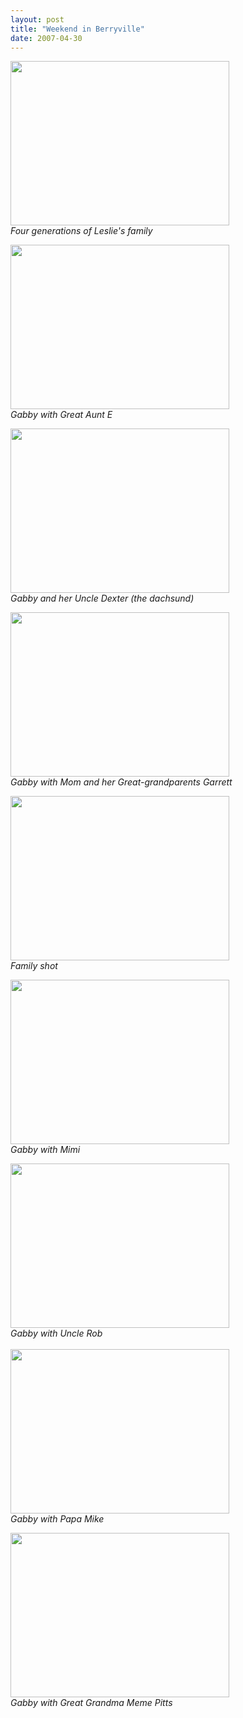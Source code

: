```yaml
---
layout: post
title: "Weekend in Berryville"
date: 2007-04-30
---
```


<p><img height="263" alt="" src="http://www.thepaladinos.com/Portals/thepaladinos/Blog/Files/1/28/P1000568 (Custom).JPG " width="350"/><br/>
<em>Four generations of Leslie's family</em></p>
<p><img height="263" alt="" src="http://www.thepaladinos.com/Portals/thepaladinos/Blog/Files/1/28/P1000570 (Custom).JPG " width="350"/><br/>
<em>Gabby with Great Aunt E</em></p>
<p><img height="263" alt="" src="http://www.thepaladinos.com/Portals/thepaladinos/Blog/Files/1/28/P1000572 (Custom).JPG " width="350"/><br/>
<em>Gabby and her Uncle Dexter (the dachsund)</em></p>
<p><img height="263" alt="" src="http://www.thepaladinos.com/Portals/thepaladinos/Blog/Files/1/28/P1000574 (Custom).JPG " width="350"/><br/>
<em>Gabby with Mom and her Great-grandparents Garrett</em></p>
<p><img height="263" alt="" src="http://www.thepaladinos.com/Portals/thepaladinos/Blog/Files/1/28/P1000582 (Custom).JPG " width="350"/><br/>
<em>Family shot</em></p>
<p><img height="263" alt="" src="http://www.thepaladinos.com/Portals/thepaladinos/Blog/Files/1/28/P1000584 (Custom).JPG " width="350"/><br/>
<em>Gabby with Mimi</em></p>
<p><img height="263" alt="" src="http://www.thepaladinos.com/Portals/thepaladinos/Blog/Files/1/28/P1000592 (Custom).JPG " width="350"/><br/>
<em>Gabby with Uncle Rob</em><br/>
<br/>
<img height="263" alt="" src="http://www.thepaladinos.com/Portals/thepaladinos/Blog/Files/1/28/P1000593 (Custom).JPG " width="350"/><br/>
<em>Gabby with Papa Mike</em></p>
<p><img height="263" alt="" src="http://www.thepaladinos.com/Portals/thepaladinos/Blog/Files/1/28/P1000597 (Custom).JPG " width="350"/><br/>
<em>Gabby with Great Grandma Meme Pitts</em></p>
